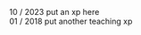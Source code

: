<div>
    <span class="date">10 / 2023</span>
    put an xp here
</div>

<div>
    <span class="date">01 / 2018</span>
    put another teaching xp
</div>
